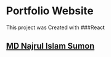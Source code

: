 # Portfolio Website

This project was Created with ###React

## [MD Najrul Islam Sumon](https://najrulislam.com/)

